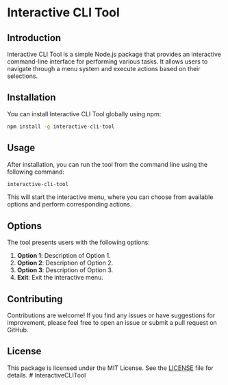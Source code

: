 # Interactive CLI Tool

## Introduction

Interactive CLI Tool is a simple Node.js package that provides an interactive command-line interface for performing various tasks. It allows users to navigate through a menu system and execute actions based on their selections.

## Installation

You can install Interactive CLI Tool globally using npm:

```bash
npm install -g interactive-cli-tool
```

## Usage

After installation, you can run the tool from the command line using the following command:

```bash
interactive-cli-tool
```

This will start the interactive menu, where you can choose from available options and perform corresponding actions.

## Options

The tool presents users with the following options:

1. **Option 1**: Description of Option 1.
2. **Option 2**: Description of Option 2.
3. **Option 3**: Description of Option 3.
4. **Exit**: Exit the interactive menu.

## Contributing

Contributions are welcome! If you find any issues or have suggestions for improvement, please feel free to open an issue or submit a pull request on GitHub.

## License

This package is licensed under the MIT License. See the [LICENSE](LICENSE) file for details.
#   I n t e r a c t i v e C L I T o o l  
 